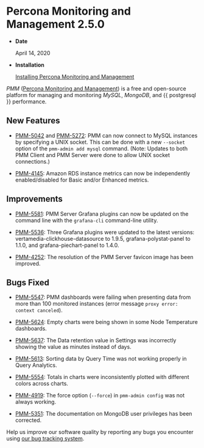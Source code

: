 # Percona Monitoring and Management 2.5.0


* **Date**

    April 14, 2020



* **Installation**

    [Installing Percona Monitoring and Management](https://www.percona.com/doc/percona-monitoring-and-management/2.x/install/index-server.html)


*PMM* ([Percona Monitoring and Management](https://www.percona.com/doc/percona-monitoring-and-management/index.html))
is a free and open-source platform for managing and monitoring *MySQL*, *MongoDB*, and {{ postgresql }}
performance.

## New Features


* [PMM-5042](https://jira.percona.com/browse/PMM-5042) and [PMM-5272](https://jira.percona.com/browse/PMM-5272): PMM can now connect to MySQL instances by specifying a UNIX socket. This can be done with a new `--socket` option of the `pmm-admin add mysql` command. (Note: Updates to both PMM Client and PMM Server were done to allow UNIX socket connections.)


* [PMM-4145](https://jira.percona.com/browse/PMM-4145): Amazon RDS instance metrics can now be independently enabled/disabled for Basic and/or Enhanced metrics.

## Improvements


* [PMM-5581](https://jira.percona.com/browse/PMM-5581): PMM Server Grafana plugins can now be updated on the command line with the `grafana-cli` command-line utility.


* [PMM-5536](https://jira.percona.com/browse/PMM-5536): Three Grafana plugins were updated to the latest versions: vertamedia-clickhouse-datasource to 1.9.5, grafana-polystat-panel to 1.1.0, and grafana-piechart-panel to 1.4.0.


* [PMM-4252](https://jira.percona.com/browse/PMM-4252): The resolution of the PMM Server favicon image has been improved.

## Bugs Fixed


* [PMM-5547](https://jira.percona.com/browse/PMM-5547): PMM dashboards were failing when presenting data from more than 100 monitored instances (error message `proxy error: context canceled`).


* [PMM-5624](https://jira.percona.com/browse/PMM-5624): Empty charts were being shown in some Node Temperature dashboards.


* [PMM-5637](https://jira.percona.com/browse/PMM-5637): The Data retention value in Settings was incorrectly showing the value as minutes instead of days.


* [PMM-5613](https://jira.percona.com/browse/PMM-5613): Sorting data by Query Time was not working properly in Query Analytics.


* [PMM-5554](https://jira.percona.com/browse/PMM-5554): Totals in charts were inconsistently plotted with different colors across charts.


* [PMM-4919](https://jira.percona.com/browse/PMM-4919): The force option (`--force`) in `pmm-admin config` was not always working.


* [PMM-5351](https://jira.percona.com/browse/PMM-5351): The documentation on MongoDB user privileges has been corrected.

Help us improve our software quality by reporting any bugs you encounter using [our bug tracking system](https://jira.percona.com/secure/Dashboard.jspa).
